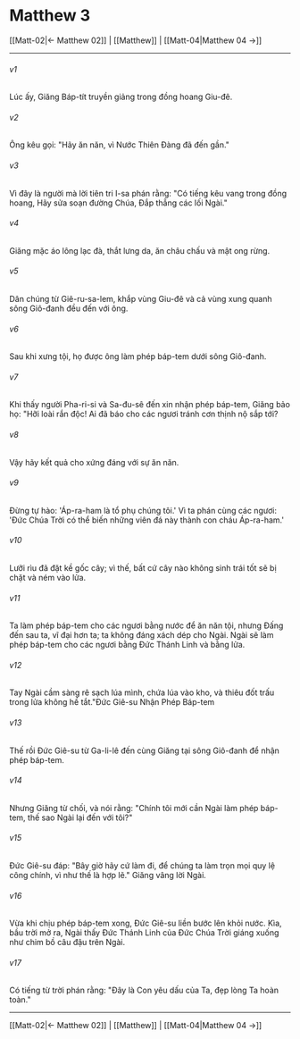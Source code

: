 # Matthew 3

[[Matt-02|← Matthew 02]] | [[Matthew]] | [[Matt-04|Matthew 04 →]]
***



###### v1 
Lúc ấy, Giăng Báp-tít truyền giảng trong đồng hoang Giu-đê. 

###### v2 
Ông kêu gọi: "Hãy ăn năn, vì Nước Thiên Đàng đã đến gần." 

###### v3 
Vì đây là người mà lời tiên tri I-sa phán rằng: "Có tiếng kêu vang trong đồng hoang, Hãy sửa soạn đường Chúa, Đắp thẳng các lối Ngài." 

###### v4 
Giăng mặc áo lông lạc đà, thắt lưng da, ăn châu chấu và mật ong rừng. 

###### v5 
Dân chúng từ Giê-ru-sa-lem, khắp vùng Giu-đê và cả vùng xung quanh sông Giô-đanh đều đến với ông. 

###### v6 
Sau khi xưng tội, họ được ông làm phép báp-tem dưới sông Giô-đanh. 

###### v7 
Khi thấy người Pha-ri-si và Sa-đu-sê đến xin nhận phép báp-tem, Giăng bảo họ: "Hỡi loài rắn độc! Ai đã báo cho các ngươi tránh cơn thịnh nộ sắp tới? 

###### v8 
Vậy hãy kết quả cho xứng đáng với sự ăn năn. 

###### v9 
Đừng tự hào: 'Áp-ra-ham là tổ phụ chúng tôi.' Vì ta phán cùng các ngươi: 'Đức Chúa Trời có thể biến những viên đá này thành con cháu Áp-ra-ham.' 

###### v10 
Lưỡi rìu đã đặt kề gốc cây; vì thế, bất cứ cây nào không sinh trái tốt sẽ bị chặt và ném vào lửa. 

###### v11 
Ta làm phép báp-tem cho các ngươi bằng nước để ăn năn tội, nhưng Đấng đến sau ta, vĩ đại hơn ta; ta không đáng xách dép cho Ngài. Ngài sẽ làm phép báp-tem cho các ngươi bằng Đức Thánh Linh và bằng lửa. 

###### v12 
Tay Ngài cầm sàng rê sạch lúa mình, chứa lúa vào kho, và thiêu đốt trấu trong lửa không hề tắt."Đức Giê-su Nhận Phép Báp-tem 

###### v13 
Thế rồi Đức Giê-su từ Ga-li-lê đến cùng Giăng tại sông Giô-đanh để nhận phép báp-tem. 

###### v14 
Nhưng Giăng từ chối, và nói rằng: "Chính tôi mới cần Ngài làm phép báp-tem, thế sao Ngài lại đến với tôi?" 

###### v15 
Đức Giê-su đáp: "Bây giờ hãy cứ làm đi, để chúng ta làm trọn mọi quy lệ công chính, vì như thế là hợp lẽ." Giăng vâng lời Ngài. 

###### v16 
Vừa khi chịu phép báp-tem xong, Đức Giê-su liền bước lên khỏi nước. Kìa, bầu trời mở ra, Ngài thấy Đức Thánh Linh của Đức Chúa Trời giáng xuống như chim bồ câu đậu trên Ngài. 

###### v17 
Có tiếng từ trời phán rằng: "Đây là Con yêu dấu của Ta, đẹp lòng Ta hoàn toàn."

***
[[Matt-02|← Matthew 02]] | [[Matthew]] | [[Matt-04|Matthew 04 →]]
